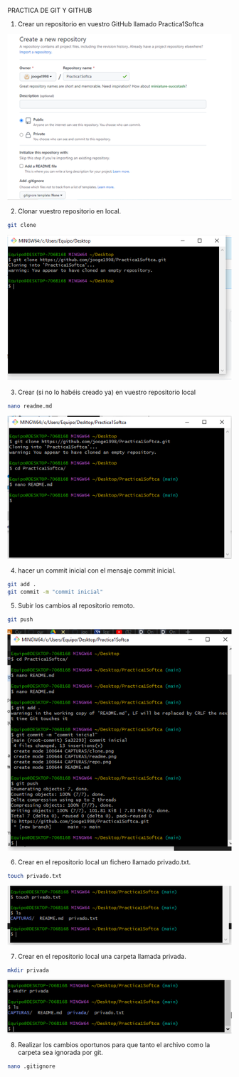 PRACTICA DE GIT Y GITHUB

1) Crear un repositorio en vuestro GitHub llamado Practica1Softca 

![repositorio](/CAPTURAS/repo.png)

2) Clonar vuestro repositorio en local.

```sh
git clone
```

![clonar](/CAPTURAS/clone.png)

3) Crear (si no lo habéis creado ya) en vuestro repositorio local

```sh
nano readme.md
```

![readme](/CAPTURAS/readme.png)

4. hacer un commit inicial con el mensaje commit inicial.

```sh
git add .
git commit -m "commit inicial"
```
5. Subir los cambios al repositorio remoto.

```sh
git push
```
![push](/CAPTURAS/commit.png)

6. Crear en el repositorio local un fichero llamado privado.txt.

```sh
touch privado.txt
```
![ignore](/CAPTURAS/ignor_fic.png)

7. Crear en el repositorio local una carpeta llamada privada.

```sh
mkdir privada
```
![ignore](/CAPTURAS/ignor_dir.png)

8. Realizar los cambios oportunos para que tanto el archivo como
la carpeta sea ignorada por git.


```sh
nano .gitignore
```



